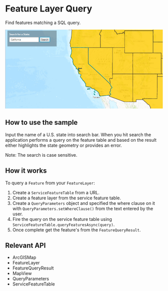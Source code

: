 # Feature Layer Query

Find features matching a SQL query.

![](FeatureLayerQuery.png)

## How to use the sample

Input the name of a U.S. state into search bar. When you hit search the application performs a query on the feature table and based on the result either highlights the state geometry or provides an error.

Note: The search is case sensitive.

## How it works

To query a `Feature` from your `FeatureLayer`:

1.  Create a `ServiceFeatureTable` from a URL.
2.  Create a feature layer from the service feature table.
3.  Create a `QueryParameters` object and specified the where clause on it with `QueryParameters.setWhereClause()` from the text entered by the user.
4.  Fire the query on the service feature table using `ServiceFeatureTable.queryFeaturesAsync(query)`.
5.  Once complete get the feature's from the `FeatureQueryResult`.

## Relevant API

*   ArcGISMap
*   FeatureLayer
*   FeatureQueryResult
*   MapView
*   QueryParameters
*   ServiceFeatureTable
